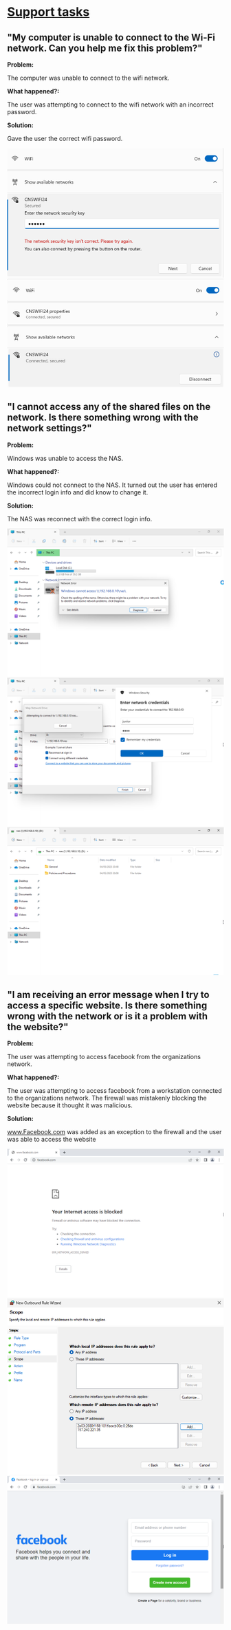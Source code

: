 # <u>**Support tasks**</u>

## **"My computer is unable to connect to the Wi-Fi network. Can you help me fix this problem?"**

**Problem:**

The computer was unable to connect to the wifi network.

**What happened?:**

The user was attempting to connect to the wifi network with an incorrect password.

**Solution:**

Gave the user the correct wifi password.

![task wifi](../screenshots/tasks/Task%20wifi.png)
![tak wifi solved](../screenshots/tasks/Task%20wifi%20solved.png)

## **"I cannot access any of the shared files on the network. Is there something wrong with the network settings?"**

**Problem:**

Windows was unable to access the NAS.

**What happened?:**

Windows could not connect to the NAS. It turned out the user has entered the incorrect login info and did know to change it.

**Solution:**

The NAS was reconnect with the correct login info.

![task nas](../screenshots/tasks/Task%20nas.png)
![task nas fix](../screenshots/tasks/Task%20nas%20fix.png)
![task nas solved](../screenshots/tasks/Task%20nas%20solved.png)

## **"I am receiving an error message when I try to access a specific website. Is there something wrong with the network or is it a problem with the website?"**

**Problem:**

The user was attempting to access facebook from the organizations network.

**What happened?:**

The user was attempting to access facebook from a workstation connected to the organizations network. The firewall was mistakenly blocking the website because it thought it was malicious.

**Solution:**

www.Facebook.com was added as an exception to the firewall and the user was able to access the website

![task website](../screenshots/tasks/Task%20website.png)
![task fix](../screenshots/tasks/Task%20website%20fix.png)
![task solved](../screenshots/tasks/Task%20website%20solved.png)
